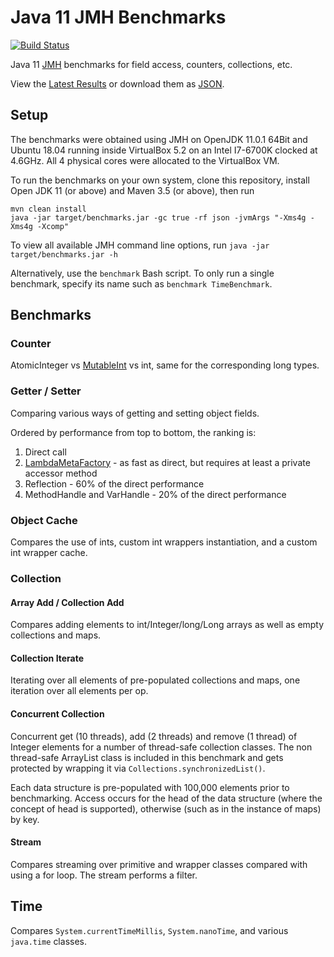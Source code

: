 # Java 11 JMH Benchmarks

[![Build Status](https://travis-ci.org/chrisgleissner/jutil.svg?branch=master)](https://travis-ci.org/chrisgleissner/benchmarks)

Java 11 [JMH](https://openjdk.java.net/projects/code-tools/jmh/) benchmarks for field access, counters, collections, etc. 

View the [Latest Results](https://jmh.morethan.io/?source=https://raw.githubusercontent.com/chrisgleissner/benchmarks/master/jmh-result.json)
or download them as [JSON](https://raw.githubusercontent.com/chrisgleissner/benchmarks/master/jmh-result.json).


## Setup

The benchmarks were obtained using JMH on OpenJDK 11.0.1 64Bit 
and Ubuntu 18.04 running inside VirtualBox 5.2 on an Intel I7-6700K clocked at 4.6GHz. All 4 physical cores were allocated to the VirtualBox VM.

To run the benchmarks on your own system, clone this repository, install Open JDK 11 (or above) and Maven 3.5 (or above), then run

```
mvn clean install
java -jar target/benchmarks.jar -gc true -rf json -jvmArgs "-Xms4g -Xms4g -Xcomp"
```

To view all available JMH command line options, run `java -jar target/benchmarks.jar -h`

Alternatively, use the `benchmark` Bash script. To only run a single benchmark, specify its name such as `benchmark TimeBenchmark`. 


## Benchmarks

### Counter

AtomicInteger vs [MutableInt](https://commons.apache.org/proper/commons-lang/javadocs/api-release/index.html) vs int,
same for the corresponding long types.

### Getter / Setter

Comparing various ways of getting and setting object fields.

Ordered by performance from top to bottom, the ranking is:
1. Direct call
1. [LambdaMetaFactory](https://docs.oracle.com/javase/8/docs/api/java/lang/invoke/LambdaMetafactory.html) - as fast as direct, but requires at least a private accessor method 
1. Reflection - 60% of the direct performance
1. MethodHandle and VarHandle - 20% of the direct performance


### Object Cache

Compares the use of ints, custom int wrappers instantiation, and a custom int wrapper cache.

### Collection

#### Array Add / Collection Add

Compares adding elements to int/Integer/long/Long arrays as well as empty collections and maps.

#### Collection Iterate

Iterating over all elements of pre-populated collections and maps, one iteration over all elements per op.

#### Concurrent Collection

Concurrent get (10 threads), add (2 threads) and remove (1 thread) of Integer elements for a number of thread-safe collection classes. The non thread-safe ArrayList class is included in this benchmark and gets protected by wrapping it via `Collections.synchronizedList()`.

Each data structure is pre-populated with 100,000 elements prior to benchmarking. Access occurs for the head of the data structure (where the concept of head is supported), otherwise (such as in the instance of maps) by key.

#### Stream

Compares streaming over primitive and wrapper classes compared with using a for loop. The stream performs a filter.

## Time

Compares `System.currentTimeMillis`, `System.nanoTime`, and various `java.time` classes.
